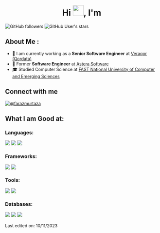 <h1 align="center">
    Hi <img src="https://media.giphy.com/media/hvRJCLFzcasrR4ia7z/giphy.gif" width="35">, I'm 
</h1>

![GitHub followers](https://img.shields.io/github/followers/farazmurtaza?style=social) 
![GitHub User's stars](https://img.shields.io/github/stars/farazmurtaza?style=social) 

## About Me :

- 🏢 I am currently working as a **Senior Software Engineer** at [Veraqor (Qordata)](https://www.veraqor.io/)
- 🏢 Former **Software Engineer** at [Astera Software](https://www.astera.com/)
- 🎓 Studied Computer Science at [FAST National University of Computer and Emerging Sciences](https://www.nu.edu.pk/)

## Connect with me
[![@farazmurtaza](https://img.icons8.com/fluency/48/000000/linkedin.png "@farazmurtaza")](https://www.linkedin.com/in/farazmurtaza/) 

## What I am Good at:

### Languages:
<img src="https://img.icons8.com/color/48/000000/c-sharp-logo.png"/>
<img src="https://img.icons8.com/color/48/000000/java-coffee-cup-logo--v1.png"/>
<img src="https://img.icons8.com/color/48/000000/javascript--v1.png"/> 

### Frameworks:
<img src="https://img.icons8.com/color/48/000000/net-framework.png"/>
<img src="https://img.icons8.com/office/48/000000/react.png"/> 

### Tools:
<img src="https://img.icons8.com/color/48/000000/git.png"/>
<img src="https://img.icons8.com/color/48/000000/npm.png"/>

### Databases:
<img src="https://img.icons8.com/color/48/000000/mongodb.png"/> 
<img src="https://img.icons8.com/color/48/000000/firebase.png"/>
<img src="https://img.icons8.com/color/48/000000/mysql-logo.png"/>

<br>
<br>
Last edited on: 10/11/2023
